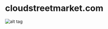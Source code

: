 # cloudstreetmarket.com
![alt tag](https://raw.githubusercontent.com/alex-bretet/cloudstreetmarket.com/master/cloudstreetmarket-parent/cloudstreetmarket-webapp/src/main/webapp/img/book-early-cover.jpg)
